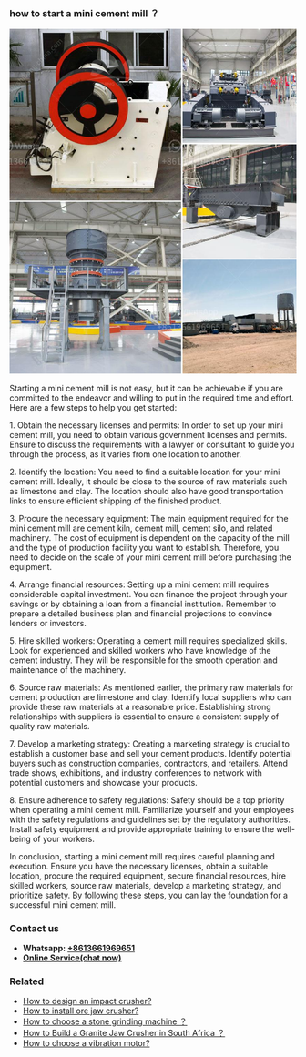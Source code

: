 <h3>how to start a mini cement mill ？</h3><img src='1701746165.jpg' alt=''><p>Starting a mini cement mill is not easy, but it can be achievable if you are committed to the endeavor and willing to put in the required time and effort. Here are a few steps to help you get started:</p><p>1. Obtain the necessary licenses and permits: In order to set up your mini cement mill, you need to obtain various government licenses and permits. Ensure to discuss the requirements with a lawyer or consultant to guide you through the process, as it varies from one location to another.</p><p>2. Identify the location: You need to find a suitable location for your mini cement mill. Ideally, it should be close to the source of raw materials such as limestone and clay. The location should also have good transportation links to ensure efficient shipping of the finished product.</p><p>3. Procure the necessary equipment: The main equipment required for the mini cement mill are cement kiln, cement mill, cement silo, and related machinery. The cost of equipment is dependent on the capacity of the mill and the type of production facility you want to establish. Therefore, you need to decide on the scale of your mini cement mill before purchasing the equipment.</p><p>4. Arrange financial resources: Setting up a mini cement mill requires considerable capital investment. You can finance the project through your savings or by obtaining a loan from a financial institution. Remember to prepare a detailed business plan and financial projections to convince lenders or investors.</p><p>5. Hire skilled workers: Operating a cement mill requires specialized skills. Look for experienced and skilled workers who have knowledge of the cement industry. They will be responsible for the smooth operation and maintenance of the machinery.</p><p>6. Source raw materials: As mentioned earlier, the primary raw materials for cement production are limestone and clay. Identify local suppliers who can provide these raw materials at a reasonable price. Establishing strong relationships with suppliers is essential to ensure a consistent supply of quality raw materials.</p><p>7. Develop a marketing strategy: Creating a marketing strategy is crucial to establish a customer base and sell your cement products. Identify potential buyers such as construction companies, contractors, and retailers. Attend trade shows, exhibitions, and industry conferences to network with potential customers and showcase your products.</p><p>8. Ensure adherence to safety regulations: Safety should be a top priority when operating a mini cement mill. Familiarize yourself and your employees with the safety regulations and guidelines set by the regulatory authorities. Install safety equipment and provide appropriate training to ensure the well-being of your workers.</p><p>In conclusion, starting a mini cement mill requires careful planning and execution. Ensure you have the necessary licenses, obtain a suitable location, procure the required equipment, secure financial resources, hire skilled workers, source raw materials, develop a marketing strategy, and prioritize safety. By following these steps, you can lay the foundation for a successful mini cement mill.</p><h3>Contact us</h3><ul><li><strong>Whatsapp:&nbsp;<a href="https://wa.me/8613661969651">+8613661969651</a></strong></li><li><a href="https://swt.shibang-china.com/?git&amp;zhl&amp;how to start a mini cement mill ？"><strong>Online Service(chat now)</strong></a></li></ul><h3>Related</h3><ul><li><a href='How to design an impact crusher.md'>How to design an impact crusher?</a></li><li><a href='How to install ore jaw crusher.md'>How to install ore jaw crusher?</a></li><li><a href='How to choose a stone grinding machine ？.md'>How to choose a stone grinding machine ？</a></li><li><a href='How to Build a Granite Jaw Crusher in South Africa ？.md'>How to Build a Granite Jaw Crusher in South Africa ？</a></li><li><a href='How to choose a vibration motor.md'>How to choose a vibration motor?</a></li></ul>